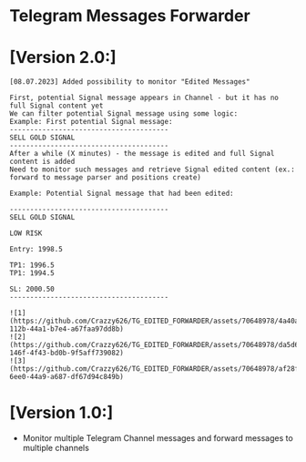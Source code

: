 # Telegram Messages Forwarder

# [Version 2.0:]

    [08.07.2023] Added possibility to monitor "Edited Messages"

    First, potential Signal message appears in Channel - but it has no full Signal content yet
    We can filter potential Signal message using some logic:
    Example: First potential Signal message:
    ---------------------------------------
    SELL GOLD SIGNAL
    ---------------------------------------
    After a while (X minutes) - the message is edited and full Signal content is added
    Need to monitor such messages and retrieve Signal edited content (ex.: forward to message parser and positions create)

    Example: Potential Signal message that had been edited:

    ---------------------------------------
    SELL GOLD SIGNAL

    LOW RISK

    Entry: 1998.5

    TP1: 1996.5
    TP1: 1994.5

    SL: 2000.50
    ---------------------------------------

    ![1](https://github.com/Crazzy626/TG_EDITED_FORWARDER/assets/70648978/4a40a1ce-112b-44a1-b7e4-a67faa97dd8b)
    ![2](https://github.com/Crazzy626/TG_EDITED_FORWARDER/assets/70648978/da5d6c46-146f-4f43-bd0b-9f5aff739082)
    ![3](https://github.com/Crazzy626/TG_EDITED_FORWARDER/assets/70648978/af28ff47-6ee0-44a9-a687-df67d94c849b)



# [Version 1.0:]

- Monitor multiple Telegram Channel messages and forward messages to multiple channels 
